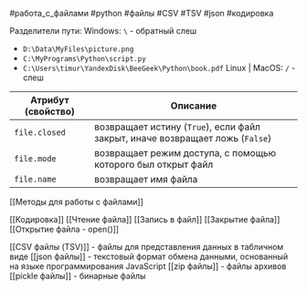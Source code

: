 #работа_с_файлами #python #файлы #CSV #TSV #json #кодировка 

Разделители пути: 
Windows:  `\` - обратный слеш 
- `D:\Data\MyFiles\picture.png`
- `С:\MyPrograms\Python\script.py`
- `C:\Users\timur\YandexDisk\BeeGeek\Python\book.pdf`
Linux | MacOS:  `/` - слеш

| Атрибут (свойство) | Описание                                                                      |
| ------------------ | ----------------------------------------------------------------------------- |
| `file.closed`      | возвращает истину (`True`), если файл закрыт, иначе возвращает ложь (`False`) |
| `file.mode`        | возвращает режим доступа, с помощью которого был открыт файл                  |
| `file.name`        | возвращает имя файла                                                          |
[[Методы для работы с файлами]]

[[Кодировка]]
[[Чтение файла]]
[[Запись в файл]]
[[Закрытие файла]]
[[Открытие файла - open()]]

[[CSV файлы (TSV)]] - файлы для представления данных в табличном виде
[[json файлы]] - текстовый формат обмена данными, основанный на языке программирования JavaScript
[[zip файлы]] - файлы архивов
[[piсkle файлы]] - бинарные файлы
